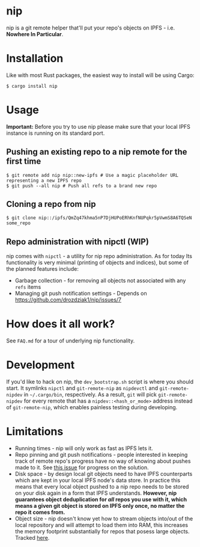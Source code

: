 # nip
nip is a git remote helper that'll put your repo's objects on IPFS - i.e.
**Nowhere In Particular**.

# Installation
Like with most Rust packages, the easiest way to install will be
using Cargo:
```shell
$ cargo install nip
```
# Usage
**Important:** Before you try to use nip please make sure that your local IPFS
instance is running on its standard port.

## Pushing an existing repo to a nip remote for the first time
```shell
$ git remote add nip nip::new-ipfs # Use a magic placeholder URL representing a new IPFS repo
$ git push --all nip # Push all refs to a brand new repo
```

## Cloning a repo from nip
```shell
$ git clone nip::/ipfs/QmZq47khma5nP7DjHUPoERhKnfNUPqkr5pVwmS8A6TQSeN some_repo
```

## Repo administration with nipctl (WIP)
nip comes with `nipctl` - a utility for nip repo administration. As for today
Its functionality is very minimal (printing of objects and indices), but some of
the planned features include:
* Garbage collection - for removing all objects not
associated with any `refs` items
* Managing git push notification settings - Depends on
https://github.com/drozdziak1/nip/issues/7

# How does it all work?
See `FAQ.md` for a tour of underlying nip functionality.

# Development
If you'd like to hack on nip, the `dev_bootstrap.sh` script is where you should
start. It symlinks `nipctl` and `git-remote-nip` as `nipdevctl` and
`git-remote-nipdev` in `~/.cargo/bin`, respectively. As a result, `git` will
pick `git-remote-nipdev` for every remote that has a `nipdev::<hash_or_mode>`
address instead of `git-remote-nip`, which enables painless testing during
developing.

# Limitations
* Running times - nip will only work as fast as IPFS lets it.
* Repo pinning and git push notifications - people interested in keeping track
of remote repo's progress have no way of knowing about pushes made to it. See
[this issue](https://github.com/drozdziak1/nip/issues/7) for progress on the
solution.
* Disk space - by design local git objects need to have IPFS counterparts which
are kept in your local IPFS node's data store. In practice this means that
every local object pushed to a nip repo needs to be stored on your disk again
in a form that IPFS understands. **However, nip guarantees object
deduplication for _all_ repos you use with it, which means a given git object
is stored on IPFS only once, no matter the repo it comes from.**
* Object size - nip doesn't know yet how to stream objects into/out of the
local repository and will attempt to load them into RAM, this increases the
memory footprint substantially for repos that posess large objects. Tracked
[here](https://github.com/drozdziak1/nip/issues/8).
